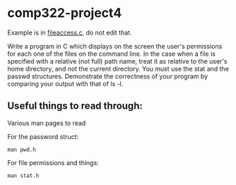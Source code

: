 # comp322-project4
Example is in [fileaccess.c](fileaccess.c), do not edit that.

Write a program in C which displays on the screen the user's permissions for each one of the files on the command line. In the case when a file is specified with a relative (not full) path name, treat it as relative to the user's home directory, and not the current directory. You must use the stat and the passwd structures. Demonstrate the correctness of your program by comparing your output with that of ls -l.

## Useful things to read through:

Various man pages to read

For the password struct:

    man pwd.h

For file permissions and things:

    man stat.h

